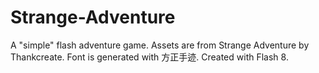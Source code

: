 # Strange-Adventure
A "simple" flash adventure game. Assets are from Strange Adventure by Thankcreate. Font is generated with 方正手迹. Created with Flash 8. 
